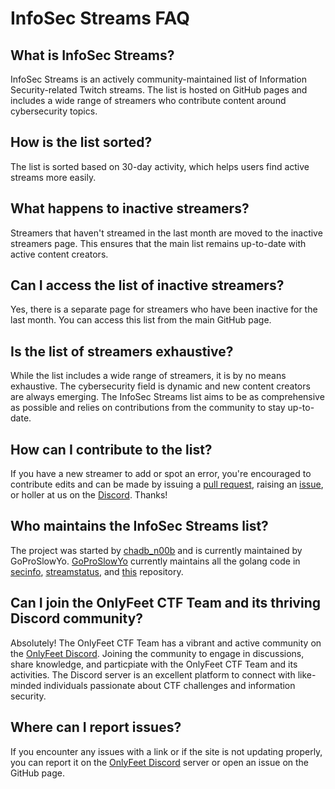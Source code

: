 # InfoSec Streams FAQ

## What is InfoSec Streams?

InfoSec Streams is an actively community-maintained list of Information Security-related Twitch streams. The list is hosted on GitHub pages and includes a wide range of streamers who contribute content around cybersecurity topics.

## How is the list sorted?

The list is sorted based on 30-day activity, which helps users find active streams more easily.

## What happens to inactive streamers?

Streamers that haven't streamed in the last month are moved to the inactive streamers page. This ensures that the main list remains up-to-date with active content creators.

## Can I access the list of inactive streamers?

Yes, there is a separate page for streamers who have been inactive for the last month. You can access this list from the main GitHub page.

## Is the list of streamers exhaustive?

While the list includes a wide range of streamers, it is by no means exhaustive. The cybersecurity field is dynamic and new content creators are always emerging. The InfoSec Streams list aims to be as comprehensive as possible and relies on contributions from the community to stay up-to-date.

## How can I contribute to the list?

If you have a new streamer to add or spot an error, you're encouraged to contribute edits and can be made by issuing a [pull request](https://github.com/infosecstreams/infosecstreams.github.io/pulls), raising an [issue](https://github.com/infosecstreams/infosecstreams.github.io/issues), or holler at us on the [Discord](https://discord.gg/onlyfeet). Thanks!

## Who maintains the InfoSec Streams list?

The project was started by [chadb_n00b](https://twitch.tv/chadb_n00b) and is currently maintained by GoProSlowYo. [GoProSlowYo](https://github.com/goproslowyo) currently maintains all the golang code in [secinfo](https://github.com/infosecstreams/secinfo), [streamstatus](https://github.com/infosecstreams/streamstatus), and [this](https://github.com/infosecstreams/infosecstreams.github.io) repository.

## Can I join the OnlyFeet CTF Team and its thriving Discord community?

Absolutely! The OnlyFeet CTF Team has a vibrant and active community on the [OnlyFeet Discord](https://discord.gg/onlyfeet). Joining the community to engage in discussions, share knowledge, and particpiate with the OnlyFeet CTF Team and its activities. The Discord server is an excellent platform to connect with like-minded individuals passionate about CTF challenges and information security.

## Where can I report issues?

If you encounter any issues with a link or if the site is not updating properly, you can report it on the [OnlyFeet Discord](https://discord.gg/onlyfeet) server or open an issue on the GitHub page.

<script defer data-domain="infosecstreams.github.io" src="https://p.infosecstreams.com/js/plausible.outbound-links.js"></script>
<script src="https://cdnjs.cloudflare.com/ajax/libs/font-awesome/6.4.0/js/brands.min.js" integrity="sha512-KYlRezs7yAa59UnX6zAvY7I96Te02kycQn02Sr6FU/fBpxcXAwumRe5DHVrqVnWTt9HY/PktrAPZzSe9UE1Yxg==" crossorigin="anonymous" referrerpolicy="no-referrer"></script>
<script src="https://cdnjs.cloudflare.com/ajax/libs/font-awesome/6.4.0/js/solid.min.js" integrity="sha512-apZ8JDL5kA1iqvafDdTymV4FWUlJd8022mh46oEMMd/LokNx9uVAzhHk5gRll+JBE6h0alB2Upd3m+ZDAofbaQ==" crossorigin="anonymous" referrerpolicy="no-referrer"></script>
<script src="https://cdnjs.cloudflare.com/ajax/libs/font-awesome/6.4.0/js/fontawesome.min.js" integrity="sha512-c41hNYfKMuxafVVmh5X3N/8DiGFFAV/tU2oeNk+upk/dfDAdcbx5FrjFOkFhe4MOLaKlujjkyR4Yn7vImrXjzQ==" crossorigin="anonymous" referrerpolicy="no-referrer"></script>

